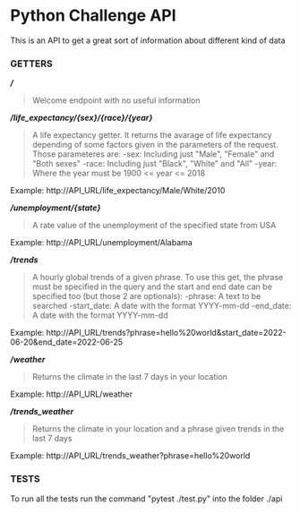 # Python Challenge API
This is an API to get a great sort of information about different kind of data

### GETTERS
**_/_**
>Welcome endpoint with no useful information

**_/life_expectancy/{sex}/{race}/{year}_**
>A life expectancy getter. It returns the avarage of life expectancy depending of some factors given in the parameters of the request. Those parameteres are:
-sex: Including just "Male", "Female" and "Both sexes"
-race: Including just "Black", "White" and "All"
-year: Where the year must be 1900 <= year <= 2018

Example: http://API_URL/life_expectancy/Male/White/2010

**_/unemployment/{state}_**
>A rate value of the unemployment of the specified state from USA

Example: http://API_URL/unemployment/Alabama

**_/trends_**
>A hourly global trends of a given phrase. To use this get, the phrase must be specified in the query and the start and end date can be specified too (but those 2 are optionals):
-phrase: A text to be searched
-start_date: A date with the format YYYY-mm-dd
-end_date: A date with the format YYYY-mm-dd

Example: http://API_URL/trends?phrase=hello%20world&start_date=2022-06-20&end_date=2022-06-25

**_/weather_**
>Returns the climate in the last 7 days in your location

Example: http://API_URL/weather

**_/trends_weather_**
>Returns the climate in your location and a phrase given trends in the last 7 days

Example: http://API_URL/trends_weather?phrase=hello%20world

### TESTS
To run all the tests run the command "pytest ./test.py" into the folder ./api
